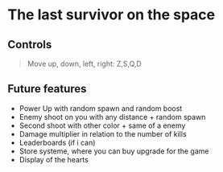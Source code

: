 # The last survivor on the space

## Controls

> Move up, down, left, right: Z,S,Q,D

## Future features

- Power Up with random spawn and random boost
- Enemy shoot on you with any distance + random spawn
- Second shoot with other color + same of a enemy
- Damage multiplier in relation to the number of kills
- Leaderboards (if i can)
- Store systeme, where you can buy upgrade for the game
- Display of the hearts
